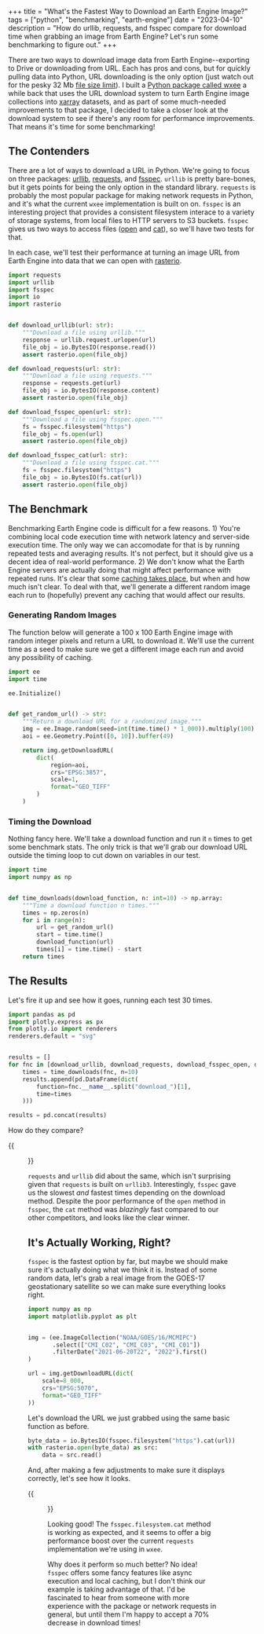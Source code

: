 +++
title = "What's the Fastest Way to Download an Earth Engine Image?"
tags = ["python", "benchmarking", "earth-engine"]
date = "2023-04-10"
description = "How do urllib, requests, and fsspec compare for download time when grabbing an image from Earth Engine? Let's run some benchmarking to figure out."
+++

There are two ways to download image data from Earth Engine--exporting to Drive or downloading from URL. Each has pros and cons, but for quickly pulling data into Python, URL downloading is the only option (just watch out for the pesky 32 Mb [file size limit](https://developers.google.com/earth-engine/apidocs/ee-image-getdownloadurl)). I built a [Python package called wxee](https://github.com/aazuspan/wxee) a while back that uses the URL download system to turn Earth Engine image collections into [xarray](https://xarray.dev/) datasets, and as part of some much-needed improvements to that package, I decided to take a closer look at the download system to see if there's any room for performance improvements. That means it's time for some benchmarking!

## The Contenders

There are a lot of ways to download a URL in Python. We're going to focus on three packages: [urllib](https://docs.python.org/3/library/urllib.html), [requests](https://requests.readthedocs.io/en/latest/), and [fsspec](https://github.com/fsspec/filesystem_spec). `urllib` is pretty bare-bones, but it gets points for being the only option in the standard library. `requests` is probably the most popular package for making network requests in Python, and it's what the current `wxee` implementation is built on on. `fsspec` is an interesting project that provides a consistent filesystem interace to a variety of storage systems, from local files to HTTP servers to S3 buckets. `fsspec` gives us two ways to access files ([open](https://filesystem-spec.readthedocs.io/en/latest/api.html#fsspec.open) and [cat](https://filesystem-spec.readthedocs.io/en/latest/async.html?highlight=asyncfilesystem#fsspec.asyn.AsyncFileSystem)), so we'll have two tests for that.

In each case, we'll test their performance at turning an image URL from Earth Engine into data that we can open with [rasterio](https://rasterio.readthedocs.io/en/stable/).


```python
import requests
import urllib
import fsspec
import io
import rasterio


def download_urllib(url: str):
    """Download a file using urllib."""
    response = urllib.request.urlopen(url)
    file_obj = io.BytesIO(response.read())
    assert rasterio.open(file_obj)

def download_requests(url: str):
    """Download a file using requests."""
    response = requests.get(url)
    file_obj = io.BytesIO(response.content)
    assert rasterio.open(file_obj)

def download_fsspec_open(url: str):
    """Download a file using fsspec.open."""
    fs = fsspec.filesystem("https")
    file_obj = fs.open(url)
    assert rasterio.open(file_obj)

def download_fsspec_cat(url: str):
    """Download a file using fsspec.cat."""
    fs = fsspec.filesystem("https")
    file_obj = io.BytesIO(fs.cat(url))
    assert rasterio.open(file_obj)
```

## The Benchmark

Benchmarking Earth Engine code is difficult for a few reasons. 1) You're combining local code execution time with network latency and server-side execution time. The only way we can accomodate for that is by running repeated tests and averaging results. It's not perfect, but it should give us a decent idea of real-world performance. 2) We don't know what the Earth Engine servers are actually doing that might affect performance with repeated runs. It's clear that some [caching takes place](https://developers.google.com/earth-engine/guides/usage), but when and how much isn't clear. To deal with that, we'll generate a different random image each run to (hopefully) prevent any caching that would affect our results.

### Generating Random Images

The function below will generate a 100 x 100 Earth Engine image with random integer pixels and return a URL to download it. We'll use the current time as a seed to make sure we get a different image each run and avoid any possibility of caching.


```python
import ee
import time

ee.Initialize()


def get_random_url() -> str:
    """Return a download URL for a randomized image."""
    img = ee.Image.random(seed=int(time.time() * 1_000)).multiply(100).uint8()
    aoi = ee.Geometry.Point([0, 10]).buffer(49)

    return img.getDownloadURL(
        dict(
            region=aoi,
            crs="EPSG:3857",
            scale=1,
            format="GEO_TIFF"
        )
    )
```

### Timing the Download

Nothing fancy here. We'll take a download function and run it `n` times to get some benchmark stats. The only trick is that we'll grab our download URL outside the timing loop to cut down on variables in our test.


```python
import time
import numpy as np


def time_downloads(download_function, n: int=10) -> np.array:
    """Time a download function n times."""
    times = np.zeros(n)
    for i in range(n):
        url = get_random_url()
        start = time.time()
        download_function(url)
        times[i] = time.time() - start
    return times
```

## The Results

Let's fire it up and see how it goes, running each test 30 times.


```python
import pandas as pd
import plotly.express as px
from plotly.io import renderers
renderers.default = "svg"


results = []
for fnc in [download_urllib, download_requests, download_fsspec_open, download_fsspec_cat]:
    times = time_downloads(fnc, n=10)
    results.append(pd.DataFrame(dict(
        function=fnc.__name__.split("download_")[1],
        time=times
    )))

results = pd.concat(results)
```

How do they compare?

{{<figure src="/images/posts/downloading_images/downloading_images_11_0.svg" alt="Download times by function">}}

`requests` and `urllib` did about the same, which isn't surprising given that `requests` is built on `urllib3`. Interestingly, `fsspec` gave us the slowest *and* fastest times depending on the download method. Despite the poor performance of the `open` method in `fsspec`, the `cat` method was *blazingly* fast compared to our other competitors, and looks like the clear winner.

## It's Actually Working, Right?

`fsspec` is the fastest option by far, but maybe we should make sure it's actually doing what we think it is. Instead of some random data, let's grab a real image from the GOES-17 geostationary satellite so we can make sure everything looks right.

```python
import numpy as np
import matplotlib.pyplot as plt


img = (ee.ImageCollection("NOAA/GOES/16/MCMIPC")
       .select(["CMI_C02", "CMI_C03", "CMI_C01"])
       .filterDate("2021-06-20T22", "2022").first()
)

url = img.getDownloadURL(dict(
    scale=8_000,
    crs="EPSG:5070",
    format="GEO_TIFF"
))
```

Let's download the URL we just grabbed using the same basic function as before.


```python
byte_data = io.BytesIO(fsspec.filesystem("https").cat(url))
with rasterio.open(byte_data) as src:
    data = src.read()
```

And, after making a few adjustments to make sure it displays correctly, let's see how it looks.

{{<figure src="/images/posts/downloading_images/downloading_images_18_1.png" alt="A satellite image of the United States.">}}

Looking good! The `fsspec.filesystem.cat` method is working as expected, and it seems to offer a big performance boost over the current `requests` implementation we're using in `wxee`. 

Why does it perform so much better? No idea! `fsspec` offers some fancy features like async execution and local caching, but I don't think our example is taking advantage of that. I'd be fascinated to hear from someone with more experience with the package or network requests in general, but until them I'm happy to accept a 70% decrease in download times!


